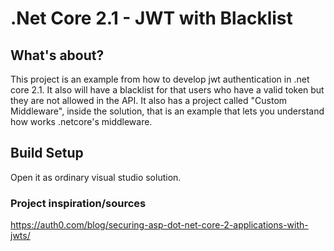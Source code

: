 # .Net Core 2.1 - JWT with Blacklist

## What's about?

This project is an example from how to develop jwt authentication in .net core 2.1. It also will have a blacklist for that users who have a valid token but they are not allowed in the API.
It also has a project called "Custom Middleware", inside the solution, that is an example that lets you understand how works .netcore's middleware.

## Build Setup

Open it as ordinary visual studio solution.

### Project inspiration/sources

https://auth0.com/blog/securing-asp-dot-net-core-2-applications-with-jwts/
